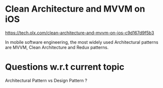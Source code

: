 # Clean Architecture and MVVM on iOS
https://tech.olx.com/clean-architecture-and-mvvm-on-ios-c9d167d9f5b3

In mobile software engineering, the most widely used Architectural patterns are MVVM, Clean Architecture and Redux patterns.




# Questions w.r.t current topic 
Architectural Pattern vs Design Pattern ?
